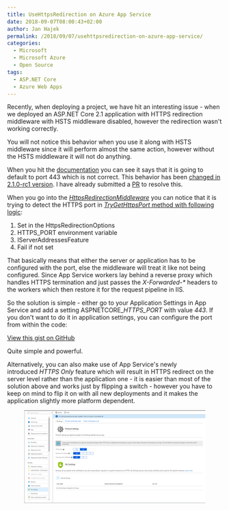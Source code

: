 ```yaml
---
title: UseHttpsRedirection on Azure App Service
date: 2018-09-07T08:00:43+02:00
author: Jan Hajek
permalink: /2018/09/07/usehttpsredirection-on-azure-app-service/
categories:
  - Microsoft
  - Microsoft Azure
  - Open Source
tags:
  - ASP.NET Core
  - Azure Web Apps
---
```


<p>Recently, when deploying a project, we have hit an interesting issue - when we deployed an ASP.NET Core 2.1 application with HTTPS redirection middleware with HSTS middleware disabled, however the redirection wasn't working correctly.</p>

<!--more-->

<p>You will not notice this behavior when you use it along with HSTS middleware since it will perform almost the same action, however without the HSTS middleware it will not do anything.</p>

<p>When you hit the <a href="https://github.com/aspnet/Docs/blob/6045abe21b5e449bc4bf1f6a8a9e902c75542e0c/aspnetcore/security/enforcing-ssl.md">documentation</a> you can see it says that it is going to default to port 443 which is not correct. This behavior has been <a href="https://github.com/aspnet/Announcements/issues/301">changed in 2.1.0-rc1 version</a>. I have already submitted a <a href="https://github.com/aspnet/Docs/pull/8390">PR</a> to resolve this.</p>

<p>When you go into the&nbsp;<a href="https://github.com/aspnet/BasicMiddleware/blob/f320511b63da35571e890d53f3906c7761cd00a1/src/Microsoft.AspNetCore.HttpsPolicy/HttpsRedirectionMiddleware.cs"><em>HttpsRedirectionMiddleware</em></a>&nbsp;you can notice that it is trying to detect the HTTPS port in&nbsp;<a href="https://github.com/aspnet/BasicMiddleware/blob/f320511b63da35571e890d53f3906c7761cd00a1/src/Microsoft.AspNetCore.HttpsPolicy/HttpsRedirectionMiddleware.cs#L108"><em>TryGetHttpsPort</em> method with following logic</a>:</p>
<!-- wp:list {"ordered":true,"coblocks":[]} -->
<ol><li>Set in the HttpsRedirectionOptions</li><li>HTTPS_PORT environment variable</li><li>IServerAddressesFeature</li><li>Fail if not set</li></ol>

<p>That basically means that either the server or application has to be configured with the port, else the middleware will treat it like not being configured. Since App Service workers lay behind a reverse proxy which handles HTTPS termination and just passes the&nbsp;<em>X-Forwarded-*</em> headers to the workers which then restore it for the request pipeline in IIS.</p>

<p>So the solution is simple - either go to your Application Settings in App Service and add a setting ASPNETCORE_<em>HTTPS_PORT</em> with value&nbsp;<em>443</em>. If you don't want to do it in application settings, you can configure the port from within the code:</p>
<div class="wp-block-coblocks-gist"><script src="https://gist.github.com/hajekj/17ab3a7a18b1ad545ff000252dc35451.js?file=736-1.cs"></script><noscript><a href="https://gist.github.com/hajekj/17ab3a7a18b1ad545ff000252dc35451#file-736-1-cs">View this gist on GitHub</a></noscript></div>

<p>Quite simple and powerful.</p>

<p>Alternatively, you can also make use of App Service's newly introduced&nbsp;<em>HTTPS Only</em> feature which will result in HTTPS redirect on the server level rather than the application one - it is easier than most of the solution above and works just by flipping a switch - however you have to keep on mind to flip it on with all new deployments and it makes the application slightly more platform dependent.</p>
<figure class="wp-block-image"><img src="/uploads/2018/09/AppService-HTTPS-Configuration.png" alt="" class="wp-image-745"/></figure>
<!-- /wp:image -->